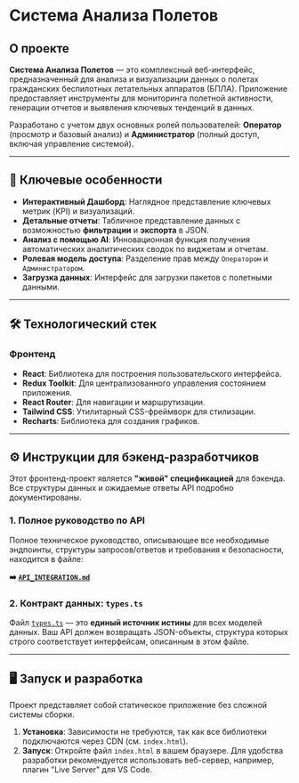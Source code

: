 # Система Анализа Полетов

## О проекте

**Система Анализа Полетов** — это комплексный веб-интерфейс, предназначенный для анализа и визуализации данных о полетах гражданских беспилотных летательных аппаратов (БПЛА). Приложение предоставляет инструменты для мониторинга полетной активности, генерации отчетов и выявления ключевых тенденций в данных.

Разработано с учетом двух основных ролей пользователей: **Оператор** (просмотр и базовый анализ) и **Администратор** (полный доступ, включая управление системой).

---

## 🚀 Ключевые особенности

- **Интерактивный Дашборд**: Наглядное представление ключевых метрик (KPI) и визуализаций.
- **Детальные отчеты**: Табличное представление данных с возможностью **фильтрации** и **экспорта** в JSON.
- **Анализ с помощью AI**: Инновационная функция получения автоматических аналитических сводок по виджетам и отчетам.
- **Ролевая модель доступа**: Разделение прав между `Оператором` и `Администратором`.
- **Загрузка данных**: Интерфейс для загрузки пакетов с полетными данными.

---

## 🛠️ Технологический стек

### Фронтенд

- **React**: Библиотека для построения пользовательского интерфейса.
- **Redux Toolkit**: Для централизованного управления состоянием приложения.
- **React Router**: Для навигации и маршрутизации.
- **Tailwind CSS**: Утилитарный CSS-фреймворк для стилизации.
- **Recharts**: Библиотека для создания графиков.

---

## ⚙️ Инструкции для бэкенд-разработчиков

Этот фронтенд-проект является **"живой" спецификацией** для бэкенда. Все структуры данных и ожидаемые ответы API подробно документированы.

### 1. Полное руководство по API

Полное техническое руководство, описывающее все необходимые эндпоинты, структуры запросов/ответов и требования к безопасности, находится в файле:

**➡️ [`API_INTEGRATION.md`](./API_INTEGRATION.md)**

### 2. Контракт данных: `types.ts`

Файл [`types.ts`](./types.ts) — это **единый источник истины** для всех моделей данных. Ваш API должен возвращать JSON-объекты, структура которых строго соответствует интерфейсам, описанным в этом файле.

---

## 🖥️ Запуск и разработка

Проект представляет собой статическое приложение без сложной системы сборки.

1.  **Установка**: Зависимости не требуются, так как все библиотеки подключаются через CDN (см. `index.html`).
2.  **Запуск**: Откройте файл `index.html` в вашем браузере. Для удобства разработки рекомендуется использовать веб-сервер, например, плагин "Live Server" для VS Code.
